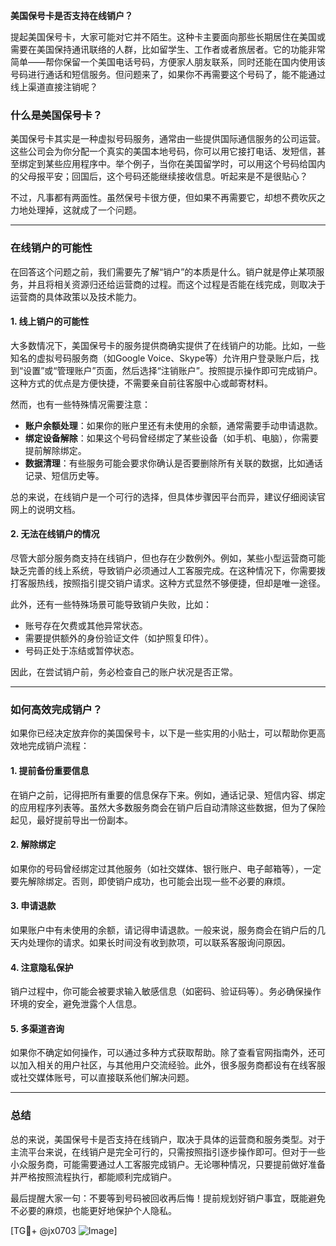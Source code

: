 **美国保号卡是否支持在线销户？**

提起美国保号卡，大家可能对它并不陌生。这种卡主要面向那些长期居住在美国或需要在美国保持通讯联络的人群，比如留学生、工作者或者旅居者。它的功能非常简单——帮你保留一个美国电话号码，方便家人朋友联系，同时还能在国内使用该号码进行通话和短信服务。但问题来了，如果你不再需要这个号码了，能不能通过线上渠道直接注销呢？

### **什么是美国保号卡？**
美国保号卡其实是一种虚拟号码服务，通常由一些提供国际通信服务的公司运营。这些公司会为你分配一个真实的美国本地号码，你可以用它接打电话、发短信，甚至绑定到某些应用程序中。举个例子，当你在美国留学时，可以用这个号码给国内的父母报平安；回国后，这个号码还能继续接收信息。听起来是不是很贴心？

不过，凡事都有两面性。虽然保号卡很方便，但如果不再需要它，却想不费吹灰之力地处理掉，这就成了一个问题。

---

### **在线销户的可能性**
在回答这个问题之前，我们需要先了解“销户”的本质是什么。销户就是停止某项服务，并且将相关资源归还给运营商的过程。而这个过程是否能在线完成，则取决于运营商的具体政策以及技术能力。

#### **1. 线上销户的可能性**
大多数情况下，美国保号卡的服务提供商确实提供了在线销户的功能。比如，一些知名的虚拟号码服务商（如Google Voice、Skype等）允许用户登录账户后，找到“设置”或“管理账户”页面，然后选择“注销账户”。按照提示操作即可完成销户。这种方式的优点是方便快捷，不需要亲自前往客服中心或邮寄材料。

然而，也有一些特殊情况需要注意：
- **账户余额处理**：如果你的账户里还有未使用的余额，通常需要手动申请退款。
- **绑定设备解除**：如果这个号码曾经绑定了某些设备（如手机、电脑），你需要提前解除绑定。
- **数据清理**：有些服务可能会要求你确认是否要删除所有关联的数据，比如通话记录、短信历史等。

总的来说，在线销户是一个可行的选择，但具体步骤因平台而异，建议仔细阅读官网上的说明文档。

#### **2. 无法在线销户的情况**
尽管大部分服务商支持在线销户，但也存在少数例外。例如，某些小型运营商可能缺乏完善的线上系统，导致销户必须通过人工客服完成。在这种情况下，你需要拨打客服热线，按照指引提交销户请求。这种方式显然不够便捷，但却是唯一途径。

此外，还有一些特殊场景可能导致销户失败，比如：
- 账号存在欠费或其他异常状态。
- 需要提供额外的身份验证文件（如护照复印件）。
- 号码正处于冻结或暂停状态。

因此，在尝试销户前，务必检查自己的账户状况是否正常。

---

### **如何高效完成销户？**
如果你已经决定放弃你的美国保号卡，以下是一些实用的小贴士，可以帮助你更高效地完成销户流程：

#### **1. 提前备份重要信息**
在销户之前，记得把所有重要的信息保存下来。例如，通话记录、短信内容、绑定的应用程序列表等。虽然大多数服务商会在销户后自动清除这些数据，但为了保险起见，最好提前导出一份副本。

#### **2. 解除绑定**
如果你的号码曾经绑定过其他服务（如社交媒体、银行账户、电子邮箱等），一定要先解除绑定。否则，即使销户成功，也可能会出现一些不必要的麻烦。

#### **3. 申请退款**
如果账户中有未使用的余额，请记得申请退款。一般来说，服务商会在销户后的几天内处理你的请求。如果长时间没有收到款项，可以联系客服询问原因。

#### **4. 注意隐私保护**
销户过程中，你可能会被要求输入敏感信息（如密码、验证码等）。务必确保操作环境的安全，避免泄露个人信息。

#### **5. 多渠道咨询**
如果你不确定如何操作，可以通过多种方式获取帮助。除了查看官网指南外，还可以加入相关的用户社区，与其他用户交流经验。此外，很多服务商都设有在线客服或社交媒体账号，可以直接联系他们解决问题。

---

### **总结**
总的来说，美国保号卡是否支持在线销户，取决于具体的运营商和服务类型。对于主流平台来说，在线销户是完全可行的，只需按照指引逐步操作即可。但对于一些小众服务商，可能需要通过人工客服完成销户。无论哪种情况，只要提前做好准备并严格按照流程执行，都能顺利完成销户。

最后提醒大家一句：不要等到号码被回收再后悔！提前规划好销户事宜，既能避免不必要的麻烦，也能更好地保护个人隐私。

[TG💪+ @jx0703 ![Image](https://github.com/user-attachments/assets/dbca1d08-cadb-493c-b0ec-ad6f7a83f270)]